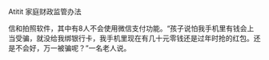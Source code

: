 Atitit 家庭财政监管办法

信和拍照软件，其中有8人不会使用微信支付功能。“孩子说怕我手机里有钱会上当受骗，就没给我绑银行卡，我手机里现在有几十元零钱还是过年时抢的红包。还是不会好，万一被骗呢？”一名老人说。
